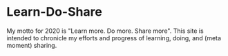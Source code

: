 # Learn-Do-Share
My motto for 2020 is "Learn more. Do more. Share more".  This site is intended to chronicle my efforts and progress of learning, doing, and (meta moment) sharing.
